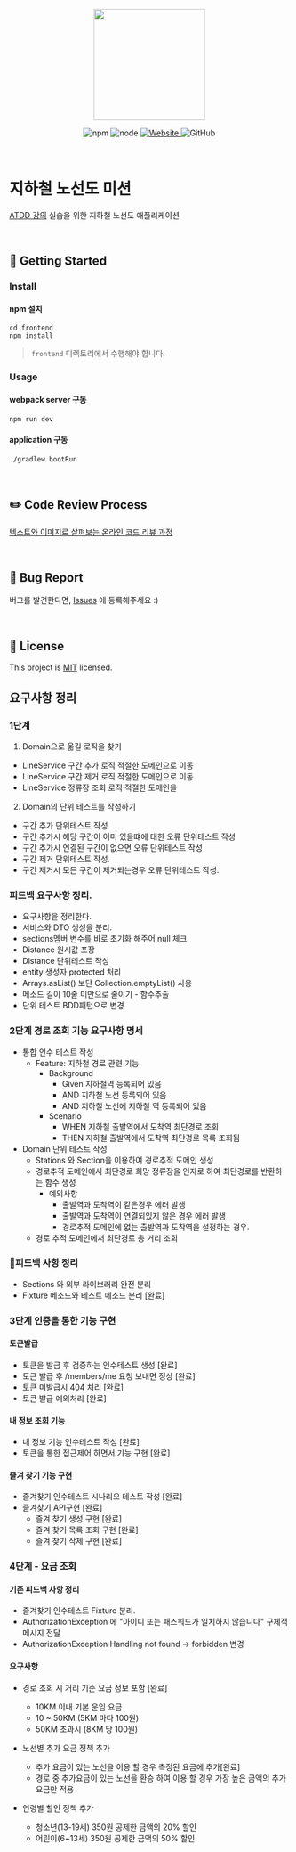 <p align="center">
    <img width="200px;" src="https://raw.githubusercontent.com/woowacourse/atdd-subway-admin-frontend/master/images/main_logo.png"/>
</p>
<p align="center">
  <img alt="npm" src="https://img.shields.io/badge/npm-6.14.15-blue">
  <img alt="node" src="https://img.shields.io/badge/node-14.18.2-blue">
  <a href="https://edu.nextstep.camp/c/R89PYi5H" alt="nextstep atdd">
    <img alt="Website" src="https://img.shields.io/website?url=https%3A%2F%2Fedu.nextstep.camp%2Fc%2FR89PYi5H">
  </a>
  <img alt="GitHub" src="https://img.shields.io/github/license/next-step/atdd-subway-admin">
</p>

<br>

# 지하철 노선도 미션

[ATDD 강의](https://edu.nextstep.camp/c/R89PYi5H) 실습을 위한 지하철 노선도 애플리케이션

<br>

## 🚀 Getting Started

### Install

#### npm 설치

```
cd frontend
npm install
```

> `frontend` 디렉토리에서 수행해야 합니다.

### Usage

#### webpack server 구동

```
npm run dev
```

#### application 구동

```
./gradlew bootRun
```

<br>

## ✏️ Code Review Process

[텍스트와 이미지로 살펴보는 온라인 코드 리뷰 과정](https://github.com/next-step/nextstep-docs/tree/master/codereview)

<br>

## 🐞 Bug Report

버그를 발견한다면, [Issues](https://github.com/next-step/atdd-subway-service/issues) 에 등록해주세요 :)

<br>

## 📝 License

This project is [MIT](https://github.com/next-step/atdd-subway-service/blob/master/LICENSE.md)
licensed.

## 요구사항 정리

### 1단계

1. Domain으로 옮길 로직을 찾기

- LineService 구간 추가 로직 적절한 도메인으로 이동
- LineService 구간 제거 로직 적절한 도메인으로 이동
- LineService 정류장 조회 로직 적절한 도메인을

2. Domain의 단위 테스트를 작성하기

- 구간 추가 단위테스트 작성
- 구간 추가시 해당 구간이 이미 있을떄에 대한 오류 단위테스트 작성
- 구간 추가시 연결된 구간이 없으면 오류 단위테스트 작성
- 구간 제거 단위테스트 작성.
- 구간 제거시 모든 구간이 제거되는경우 오류 단위테스트 작성.

### 피드백 요구사항 정리.

- 요구사항을 정리한다.
- 서비스와 DTO 생성을 분리.
- sections멤버 변수를 바로 초기화 해주어 null 체크
- Distance 원시값 포장
- Distance 단위테스트 작성
- entity 생성자 protected 처리
- Arrays.asList() 보단 Collection.emptyList() 사용
- 메소드 길이 10줄 미만으로 줄이기 - 함수추출
- 단위 테스트 BDD패턴으로 변경

### 2단계 경로 조회 기능 요구사항 명세

* 통합 인수 테스트 작성
    * Feature: 지하철 경로 관련 기능
        * Background
            * Given 지하철역 등록되어 있음
            * AND 지하철 노선 등록되어 있음
            * AND 지하철 노선에 지하철 역 등록되어 있음
        * Scenario
            * WHEN 지하철 출발역에서 도착역 최단경로 조회
            * THEN 지하철 출발역에서 도착역 최단경로 목록 조회됨
* Domain 단위 테스트 작성
    * Stations 와 Section을 이용하여 경로추적 도메인 생성
    * 경로추적 도메인에서 최단경로 희망 정류장을 인자로 하여 최단경로를 반환하는 함수 생성
        * 예외사항
            * 출발역과 도착역이 같은경우 에러 발생
            * 출발역과 도착역이 연결되있지 않은 경우 에러 발생
            * 경로추적 도메인에 없는 출발역과 도착역을 설정하는 경우.
    * 경로 추적 도메인에서 최단경로 총 거리 조회

### 피드백 사항 정리

* Sections 와 외부 라이브러리 완전 분리
* Fixture 메소드와 테스트 메소드 분리 [완료]

### 3단계 인증을 통한 기능 구현

#### 토큰발급

* 토큰을 발급 후 검증하는 인수테스트 생성 [완료]
* 토큰 발급 후 /members/me 요청 보내면 정상 [완료]
* 토큰 미발급시 404 처리 [완료]
* 토큰 발급 예외처리 [완료]

#### 내 정보 조회 기능

* 내 정보 기능 인수테스트 작성 [완료]
* 토큰을 통한 접근제어 하면서 기능 구현 [완료]

#### 즐겨 찾기 기능 구현

* 즐겨찾기 인수테스트 시나리오 테스트 작성 [완료]
* 즐겨찾기 API구현 [완료]
    * 즐겨 찾기 생성 구현 [완료]
    * 즐겨 찾기 목록 조회 구현 [완료]
    * 즐겨 찾기 삭제 구현 [완료]

### 4단계 - 요금 조회

#### 기존 피드백 사항 정리

* 즐겨찾기 인수테스트 Fixture 분리.
* AuthorizationException 에 "아이디 또는 패스워드가 일치하지 않습니다" 구체적 메시지 전달
* AuthorizationException Handling not found -> forbidden 변경

#### 요구사항

* 경로 조회 시 거리 기준 요금 정보 포함 [완료]

    * 10KM 이내 기본 운임 요금
    * 10 ~ 50KM (5KM 마다 100원)
    * 50KM 초과시 (8KM 당 100원)

* 노선별 추가 요금 정책 추가
    * 추가 요금이 있는 노선을 이용 할 경우 측정된 요금에 추가[완료]
    * 경로 중 추가요금이 있는 노선을 환승 하여 이용 할 경우 가장 높은 금액의 추가 요금만 적용
* 연령별 할인 정책 추가

    * 청소년(13-19세) 350원 공제한 금액의 20% 할인
    * 어린이(6~13세) 350원 공제한 금액의 50% 할인
